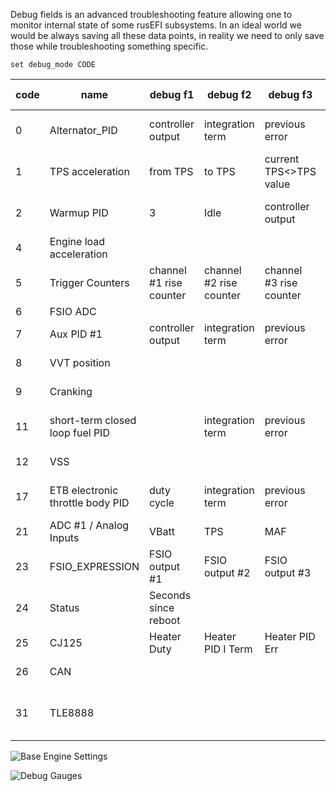 Debug fields is an advanced troubleshooting feature allowing one to monitor internal state of some rusEFI subsystems. In an ideal world we would be always saving all these data points, in reality we need to only save those while troubleshooting something specific.

`set debug_mode CODE`

| code | name | debug f1 | debug f2 | debug f3 | debug f4 | debug f5 | debug f6 | debug f7 | debug i1 | debug i2 | debug i3 | debug i4 | debug i5
|-|-|-|-|-|-|-|-|-|-|-|-|-|-|
| 0 | Alternator_PID | controller output | integration term | previous error | I setting | D setting | dTerm | maxValue | P setting | offset | settings change counter
| 1 | TPS acceleration | from TPS | to TPS | current TPS<>TPS value | extra fuel
| 2 | Warmup PID | 3 | Idle | controller output | integration term | previous error | I setting | D setting | dTerm | maxValue | P setting | offset | settings change counter
| 4 | Engine load acceleration
| 5 | Trigger Counters | channel #1 rise counter | channel #2 rise counter | channel #3 rise counter | | | | | channel #1 fall counter | channel #2 fall counter | channel #3 fall counter
| 6 | FSIO ADC
| 7 | Aux PID #1 | controller output | integration term | previous error | I setting | D setting | dTerm
| 8 | VVT position | | | | | | | | VVT event counter
| 9 | Cranking | | | | | | | | cycles from start counter
| 11 | short-term closed loop fuel PID | | integration term | previous error | I setting | D setting | dTerm | maxValue | P setting | offset | settings change counter
| 12 | VSS | | | | | | | | vss event counter
| 17 | ETB electronic throttle body PID | duty cycle | integration term | previous error | I setting | D setting | dTerm | maxValue | P setting | offset | settings change counter
| 21 | ADC #1 / Analog Inputs | VBatt | TPS | MAF | MAP | CLT | IAT | EGO
| 23 | FSIO_EXPRESSION | FSIO output #1 | FSIO output #2 | FSIO output #3 | FSIO output #4 | FSIO output #5 | FSIO output #6
| 24 | Status | Seconds since reboot | | | | | | | VCS_VERSION
| 25 | CJ125 | Heater Duty | Heater PID I Term | Heater PID Err | UA | UR | Calibr.UA | Calibr.UR | State | Diag.reg
| 26 | CAN | | | | | | | | read counter | write OK | write NOT ok
| 31 | TLE8888 | | | | | | | | SPI counter | latest transmit | latest recieved | init count (should be 2) | i5

![Base Engine Settings](Images/1-Base_Engine_Settings.png)

![Debug Gauges](Images/debug_gauges.png)
